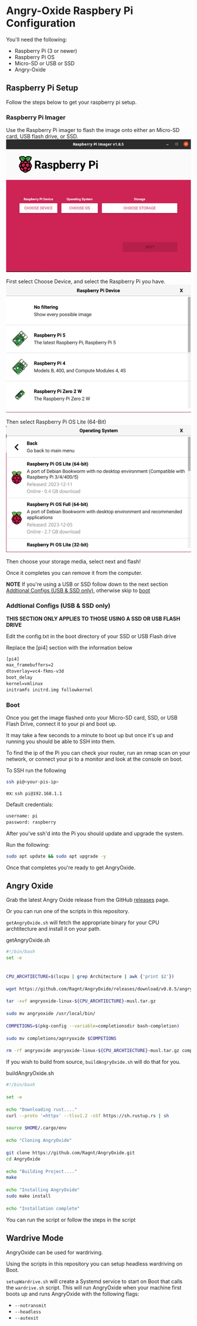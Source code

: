# Angry-Oxide Raspbery Pi Configuration

You'll need the following:
- Raspberry Pi (3 or newer)
- Raspberry Pi OS
- Micro-SD or USB or SSD
- Angry-Oxide

## Raspberry Pi Setup

Follow the steps below to get your raspberry pi setup.

### Raspberry Pi Imager

Use the Raspberry Pi imager to flash the image onto either an Micro-SD card, USB flash drive, or SSD.
![imager](/pictures/imager.png)

First select Choose Device, and select the Raspberry Pi you have.
![Choose Device](/pictures/RPi%20Device.png)


Then select Raspberry Pi OS Lite (64-Bit)
![RPi OS](/pictures/Raspberry%20Pi%20OS%20Lite%20(64Bit).png)

Then choose your storage media, select next and flash!

Once it completes you can remove it from the computer.

**NOTE** If you're using a USB or SSD follow down to the next section [Addtional Configs (USB & SSD only)](#addtional-configs-usb--ssd-only), otherwise skip to [boot](#boot)

### Addtional Configs (USB & SSD only)

**THIS SECTION ONLY APPLIES TO THOSE USING A SSD OR USB FLASH DRIVE**

Edit the config.txt in the boot directory of your SSD or USB Flash drive


Replace the [pi4] section with the information below

```txt
[pi4]
max_framebuffers=2
dtoverlay=vc4-fkms-v3d
boot_delay
kernel=vmlinux
initramfs initrd.img followkernel
```

### Boot

Once you get the image flashed onto your Micro-SD card, SSD, or USB Flash Drive, connect it to your pi and boot up.

It may take a few seconds to a minute to boot up but once it's up and running you should be able to SSH into them.

To find the ip of the Pi you can check your router, run an nmap scan on your network, or connect your pi to a monitor and look at the console on boot.

To SSH run the following

```bash
ssh pi@<your-pis-ip>
```

ex: `ssh pi@192.168.1.1`

Default credentials:

```bash
username: pi
password: raspberry
```

After you've ssh'd into the Pi you should update and upgrade the system.

Run the following:

```bash
sudo apt update && sudo apt upgrade -y
```
Once that completes you're ready to get AngryOxide.

## Angry Oxide

Grab the latest Angry Oxide release from the GitHub [releases](https://github.com/Ragnt/AngryOxide/releases) page.

Or you can run one of the scripts in this repository.

`getAngryOxide.sh` will fetch the appropriate binary for your CPU archtitecture and install it on your path.

getAngryOxide.sh
```bash
#!/bin/bash
set -e


CPU_ARCHTIECTURE=$(lscpu | grep Architecture | awk {'print $2'})

wget https://github.com/Ragnt/AngryOxide/releases/download/v0.8.5/angryoxide-linux-${CPU_ARCHTIECTURE}-musl.tar.gz

tar -xvf angryoxide-linux-${CPU_ARCHTIECTURE}-musl.tar.gz

sudo mv angryoxide /usr/local/bin/

COMPETIONS=$(pkg-config --variable=completionsdir bash-completion)

sudo mv completions/agnryoxide $COMPETIONS

rm -rf angryoxide angryoxide-linux-${CPU_ARCHTIECTURE}-musl.tar.gz completions/
```

If you wish to build from source, `buildAngryOxide.sh` will do that for you.

buildAngryOxide.sh
```bash
#!/bin/bash

set -e

echo "Downloading rust...."
curl --proto '=https' --tlsv1.2 -sSf https://sh.rustup.rs | sh

source $HOME/.cargo/env

echo "Cloning AngryOxide"

git clone https://github.com/Ragnt/AngryOxide.git
cd AngryOxide

echo "Building Project...."
make

echo "Installing AngryOxide"
sudo make install

echo "Installation complete"
```
You can run the script or follow the steps in the script

## Wardrive Mode

AngryOxide can be used for wardriving.


Using the scripts in this repository you can setup headless wardriving on Boot.

`setupWardrive.sh` will create a Systemd service to start on Boot that calls the `wardrive.sh` script. This will run AngryOxide when your machine first boots up and runs AngryOxide with the following flags:
- `--notransmit`
- `--headless`
- `--autexit`